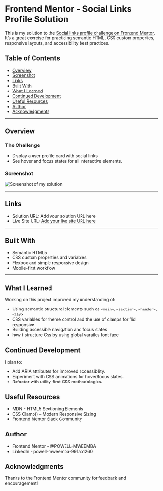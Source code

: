 # Frontend Mentor - Social Links Profile Solution

This is my solution to the [Social links profile challenge on Frontend Mentor](https://www.frontendmentor.io/challenges/social-links-profile-UG32l9m6dQ). It’s a great exercise for practicing semantic HTML, CSS custom properties, responsive layouts, and accessibility best practices.

## Table of Contents

- [Overview](#overview)
- [Screenshot](#screenshot)
- [Links](#links)
- [Built With](#built-with)
- [What I Learned](#what-i-learned)
- [Continued Development](#continued-development)
- [Useful Resources](#useful-resources)
- [Author](#author)
- [Acknowledgments](#acknowledgments)

---

## Overview

### The Challenge

- Display a user profile card with social links.
- See hover and focus states for all interactive elements.

### Screenshot

![Screenshot of my solution](./screenshot.jpg)

---

## Links

- Solution URL: [Add your solution URL here](https://www.frontendmentor.io/solutions/your-solution)
- Live Site URL: [Add your live site URL here](https://your-username.github.io/social-links-profile/)

---

## Built With

- Semantic HTML5
- CSS custom properties and variables
- Flexbox and simple responsive design
- Mobile-first workflow

---

## What I Learned

Working on this project improved my understanding of:

- Using semantic structural elements such as `<main>`, `<section>`, `<header>`, `<nav>`
- CSS variables for theme control and the use of clamps for flid responsive
- Building accessible navigation and focus states
- how t structure Css by using global varailes font face

## Continued Development

I plan to:

- Add ARIA attributes for improved accessibility.
- Experiment with CSS animations for hover/focus states.
- Refactor with utility-first CSS methodologies.

## Useful Resources

- MDN - HTML5 Sectioning Elements
- CSS Clamp() – Modern Responsive Sizing
- Frontend Mentor Slack Community

## Author

- Frontend Mentor - @POWELL-MWEEMBA
- LinkedIn - powell-mweemba-991ab1260

## Acknowledgments

Thanks to the Frontend Mentor community for feedback and encouragement!
